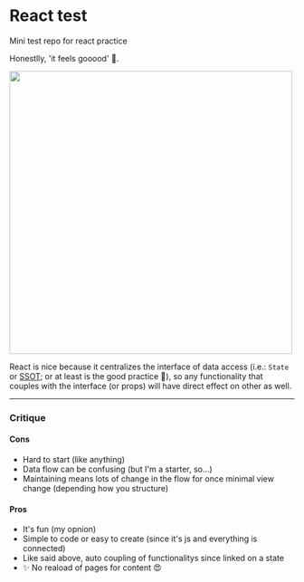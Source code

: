 # React test

Mini test repo for react practice

Honestlly, 'it feels gooood' 🤩.

<img src="[drawing.jpg](https://i.pinimg.com/originals/b1/ed/80/b1ed80033a3060a68fbdc5573b6f6df2.jpg)" width="500px"/>

React is nice because it centralizes the interface of data access (i.e.: `State` or [SSOT](https://en.wikipedia.org/wiki/Single_source_of_truth); or at least is the good practice 🤷), so any functionality that couples with the interface (or props) will have direct effect on other as well.

---

### Critique

#### Cons

- Hard to start (like anything)
- Data flow can be confusing (but I'm a starter, so...)
- Maintaining means lots of change in the flow for once minimal view change (depending how you structure)

#### Pros

- It's fun (my opnion)
- Simple to code or easy to create (since it's js and everything is connected)
- Like said above, auto coupling of functionalitys since linked on a state
- ✨ No reaload of pages for content 😍

